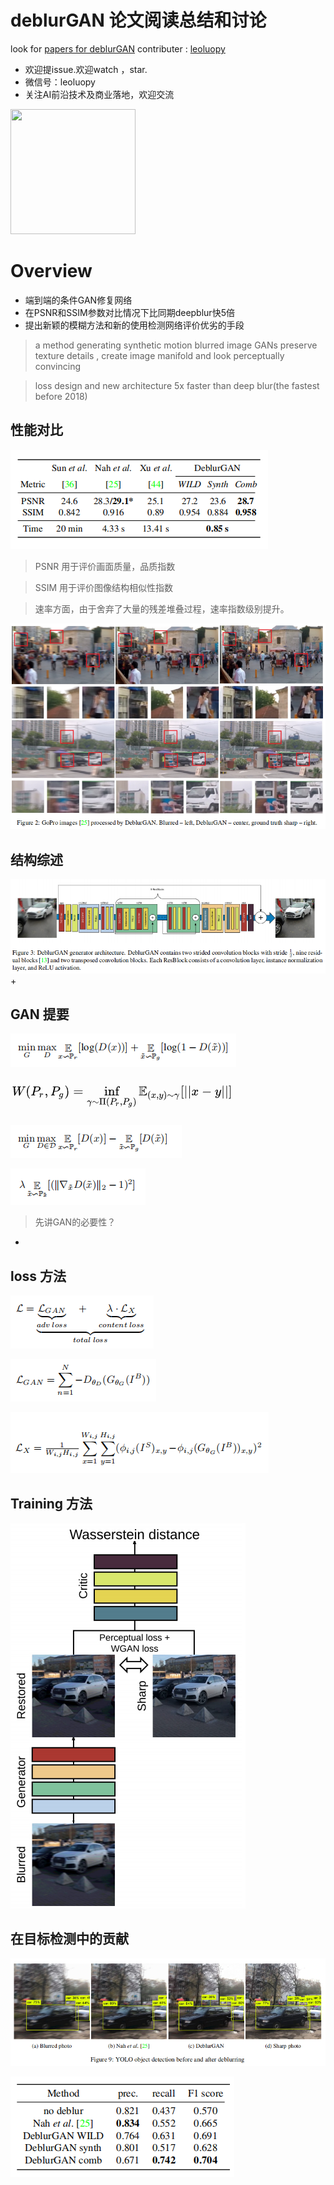 

# deblurGAN 论文阅读总结和讨论

look for [papers for deblurGAN](./ECCV2018_deblurGAN.pdf)
contributer : [leoluopy](https://github.com/leoluopy)

+ 欢迎提issue.欢迎watch ，star.
+ 微信号：leoluopy
+ 关注AI前沿技术及商业落地，欢迎交流

<img width="200" height="200" src="https://github.com/leoluopy/paper_discussing/blob/master/wechat_id.jpeg"/>


# Overview
+ 端到端的条件GAN修复网络
+ 在PSNR和SSIM参数对比情况下比同期deepblur快5倍
+ 提出新颖的模糊方法和新的使用检测网络评价优劣的手段

> a method generating synthetic motion blurred image GANs preserve texture details , create image manifold and look perceptually convincing

>  loss design and new architecture 5x faster than deep blur(the fastest before 2018)

## 性能对比
![](./compare_PSNR_SSIM.png)
> PSNR 用于评价画面质量，品质指数

> SSIM 用于评价图像结构相似性指数

> 速率方面，由于舍弃了大量的残差堆叠过程，速率指数级别提升。

![](./output.png)

## 结构综述
![](./network.png)
+ 

## GAN 提要
![](./GAN_loss_ori.png)

![](./W-distance.png)

![](./WGAN-loss.png)

![](./WGAN-GP.png)

> 先讲GAN的必要性？

+ 

## loss 方法
![](./deblurGAN-loss.png)

![](./deblurGAN-GAN-loss.PNG)

![](./deblurGAN-content-loss.png)



## Training 方法
![](./training_sketch_map.PNG)



## 在目标检测中的贡献
![](./detection-contribute.png)

![](./detection-contribute2.png)
 





